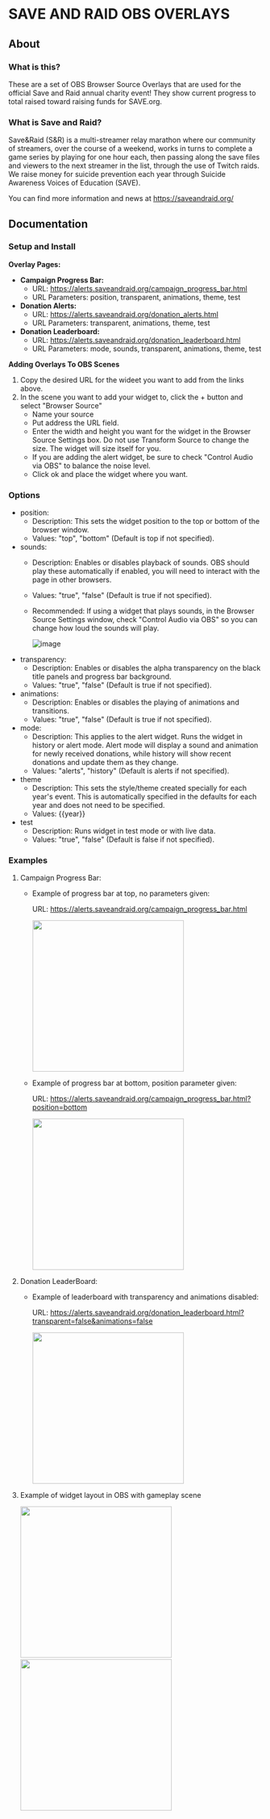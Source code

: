 # SAVE AND RAID OBS OVERLAYS
## About
### What is this?
These are a set of OBS Browser Source Overlays that are used for the official Save and Raid annual charity event! They show current progress to total raised toward raising funds for SAVE.org.

### What is Save and Raid?
Save&Raid (S&R) is a multi-streamer relay marathon where our community of streamers, over the course of a weekend, works in turns to complete a game series by playing for one hour each, then passing along the save files and viewers to the next streamer in the list, through the use of Twitch raids. We raise money for suicide prevention each year through Suicide Awareness Voices of Education (SAVE).

You can find more information and news at https://saveandraid.org/

## Documentation
### Setup and Install
**Overlay Pages:**
  - **Campaign Progress Bar:**
    - URL: https://alerts.saveandraid.org/campaign_progress_bar.html
    - URL Parameters: position, transparent, animations, theme, test
  - **Donation Alerts:**
    - URL: https://alerts.saveandraid.org/donation_alerts.html
    - URL Parameters: transparent, animations, theme, test
  - **Donation Leaderboard:**
    - URL: https://alerts.saveandraid.org/donation_leaderboard.html
    - URL Parameters: mode, sounds, transparent, animations, theme, test
 
**Adding Overlays To OBS Scenes**
  1. Copy the desired URL for the wideet you want to add from the links above.
  2. In the scene you want to add your widget to, click the + button and select "Browser Source"
     - Name your source
     - Put address the URL field.
     - Enter the width and height you want for the widget in the Browser Source Settings box. Do not use Transform Source to change the size. The widget will size itself for you.
     - If you are adding the alert widget, be sure to check "Control Audio via OBS" to balance the noise level.
     - Click ok and place the widget where you want.

### Options
  - position:
      - Description: This sets the widget position to the top or bottom of the browser window.
      - Values: "top", "bottom" (Default is top if not specified).
  - sounds:
      - Description: Enables or disables playback of sounds. OBS should play these automatically if enabled, you will need to interact with the page in other browsers.
      - Values: "true", "false" (Default is true if not specified).
      - Recommended: If using a widget that plays sounds, in the Browser Source Settings window, check "Control Audio via OBS" so you can change how loud the sounds will play.
        
        ![image](https://github.com/CaptainPeelcard/SaveAndRaid-OBS-Overlays/assets/134344260/cc16e9d2-95ff-4b75-81df-4097a4710b32)
  - transparency: 
      - Description: Enables or disables the alpha transparency on the black title panels and progress bar background.
      - Values: "true", "false" (Default is true if not specified).
  - animations:
      - Description: Enables or disables the playing of animations and transitions.
      - Values: "true", "false" (Default is true if not specified).
  - mode:
      - Description: This applies to the alert widget. Runs the widget in history or alert mode. Alert mode will display a sound and animation for newly received donations, while history will show recent donations and update them as they change.
      - Values: "alerts", "history" (Default is alerts if not specified).
  - theme
      - Description: This sets the style/theme created specially for each year's event. This is automatically specified in the defaults for each year and does not need to be specified.
      - Values: {{year}}
  - test
      - Description: Runs widget in test mode or with live data.
      - Values: "true", "false" (Default is false if not specified).

### Examples
1. Campaign Progress Bar:
   - Example of progress bar at top, no parameters given:
     
       URL: https://alerts.saveandraid.org/campaign_progress_bar.html
     
       <img src="https://github.com/CaptainPeelcard/SaveAndRaid-OBS-Overlays/assets/134344260/3f7b1ece-cc1a-4203-b1e5-1f85f3af82a4" width="300">
     
   - Example of progress bar at bottom, position parameter given:

      URL: https://alerts.saveandraid.org/campaign_progress_bar.html?position=bottom
     
      <img src="https://github.com/CaptainPeelcard/SaveAndRaid-OBS-Overlays/assets/134344260/e9bece5d-ae3e-4977-ad20-a3ecd693d11d" width="300">

2. Donation LeaderBoard:
    - Example of leaderboard with transparency and animations disabled:

        URL: https://alerts.saveandraid.org/donation_leaderboard.html?transparent=false&animations=false

      <img src="https://github.com/CaptainPeelcard/SaveAndRaid-OBS-Overlays/assets/134344260/7bb40037-8e62-40db-956b-da4d34356d4f" width="300">


3. Example of widget layout in OBS with gameplay scene

     <img src="https://github.com/CaptainPeelcard/SaveAndRaid-OBS-Overlays/assets/134344260/c2fac7a5-feec-48a8-ba6e-a785a1cbaf2f" width="300">&nbsp;&nbsp;&nbsp;&nbsp;&nbsp;&nbsp;&nbsp;&nbsp;&nbsp;&nbsp;&nbsp;<img src="https://github.com/CaptainPeelcard/SaveAndRaid-OBS-Overlays/assets/134344260/d0b2d059-19c6-4109-b70d-32808c1e8c4f" width="300">


     
